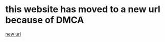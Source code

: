 # this website has moved to a new url because of DMCA
<a href="https://online-mc.github.io/">new url</a>
